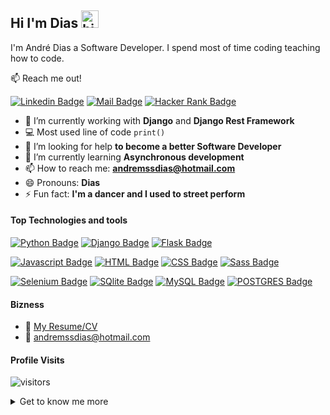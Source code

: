 ## Hi I'm Dias <img src="https://user-images.githubusercontent.com/1303154/88677602-1635ba80-d120-11ea-84d8-d263ba5fc3c0.gif" width="28px" alt="hi">

I'm André Dias a Software Developer. I spend most of time coding teaching how to code.

:mailbox: Reach me out!


[![Linkedin Badge](https://img.shields.io/badge/-André_Dias-0e76a8?style=flat&labelColor=0e76a8&logo=linkedin&logoColor=white)](https://www.linkedin.com/in/dias-webdev/)
[![Mail Badge](https://img.shields.io/badge/-amssdias@hotmail.com-0078D4?style=flat&labelColor=0078D4&logo=microsoft-outlook&logoColor=white)](mailto:andremssdias@hotmail.com)
[![Hacker Rank Badge](https://img.shields.io/badge/-HackerRank-2EC866?style=flat&labelColor=2EC866&logo=HackerRank&logoColor=white)](https://www.hackerrank.com/andremssdias)

<!-- TODO: Add last video link -->

- 🔭 I’m currently working with **Django** and **Django Rest Framework**
- :computer: Most used line of code `print()`
- 🤔 I’m looking for help **to become a better Software Developer**
- 🌱 I’m currently learning **Asynchronous development**
- 📫 How to reach me: **andremssdias@hotmail.com**
- 😄 Pronouns: **Dias**
- ⚡ Fun fact: **I'm a dancer and I used to street perform**

#### Top Technologies and tools

<!-- TODO: Make technologies links takes you to repositories -->

[![Python Badge](https://img.shields.io/badge/-Python-3776AB?style=for-the-badge&labelColor=black&logo=python&logoColor=white)](#) 
[![Django Badge](https://img.shields.io/badge/-Django-092E20?style=for-the-badge&labelColor=black&logo=django&logoColor=white)](#) 
[![Flask Badge](https://img.shields.io/badge/-Flask-000000?style=for-the-badge&labelColor=black&logo=flask&logoColor=white)](#) 

[![Javascript Badge](https://img.shields.io/badge/-Javascript-F0DB4F?style=for-the-badge&labelColor=black&logo=javascript&logoColor=F0DB4F)](#)
[![HTML Badge](https://img.shields.io/badge/-HTML5-E34F26?style=for-the-badge&labelColor=black&logo=html5&logoColor=white)](#)
[![CSS Badge](https://img.shields.io/badge/-css3-1572B6?style=for-the-badge&labelColor=black&logo=css3&logoColor=white)](#)
[![Sass Badge](https://img.shields.io/badge/-Sass-CC6699?style=for-the-badge&labelColor=black&logo=sass&logoColor=white)](#) 

[![Selenium Badge](https://img.shields.io/badge/-selenium-43B02A?style=for-the-badge&labelColor=black&logo=selenium&logoColor=white)](#) 
[![SQlite Badge](https://img.shields.io/badge/-SQlite-003B57?style=for-the-badge&labelColor=black&logo=SQLite&logoColor=white)](#) 
[![MySQL Badge](https://img.shields.io/badge/-MySQL-4479A1?style=for-the-badge&labelColor=black&logo=MySQL&logoColor=white)](#) 
[![POSTGRES Badge](https://img.shields.io/badge/-Postgres-4169E1?style=for-the-badge&labelColor=black&logo=PostgreSQL&logoColor=white)](#) 



#### Bizness
- :paperclip: [My Resume/CV](https://github.com/amssdias/amssdias/blob/master/resume/CV-Andre-Dias-Developer.pdf)
- :email: andremssdias@hotmail.com


#### Profile Visits 

![visitors](https://visitor-badge.glitch.me/badge?page_id=amssdias.amssdias)

<details>
	<summary>
    	Get to know me more
    </summary>

I enjoy a lot learning new ways to program so I can progress more as a software developer. Usually I tend to make small projects to always test my new skills.

Teaching made me evolve much more as a developer and learn very well the foundations of programming.

#### Git hub Stats
[![Anurag's GitHub stats](https://github-readme-stats.vercel.app/api?username=amssdias&hide=contribs,prs&theme=tokyonight)](https://github.com/anuraghazra/github-readme-stats)

</details>



